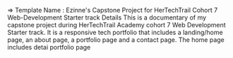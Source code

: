   =>  Template Name    : Ezinne's Capstone Project for HerTechTrail Cohort 7 Web-Development Starter track
Details
This is a documentary of my capstone project during HerTechTrail Academy cohort 7 Web Development Starter track. It is a responsive tech portfolio that includes a landing/home page, an about page, a portfolio page and a contact page. The home page includes detai portfolio page 